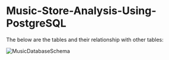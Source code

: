 # Music-Store-Analysis-Using-PostgreSQL

The below are the tables and their relationship with other tables:

![MusicDatabaseSchema](https://github.com/user-attachments/assets/bcc7f801-678d-4d5e-aaa5-9c9797da24a4)
